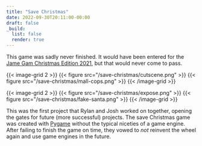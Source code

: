 ```yaml
---
title: "Save Christmas"
date: 2022-09-30T20:11:00-00:00
draft: false
_build:
  list: false
  render: true
---
```


This game was sadly never finished. It would have been entered for the [Jame Gam Christmas Edition 2021](https://itch.io/jam/jame-gam-christmas-edition), but that would never come to pass.

{{< image-grid 2 >}}
{{< figure src="/save-christmas/cutscene.png" >}}
{{< figure src="/save-christmas/mall-cops.png" >}}
{{< /image-grid >}}

<!--more-->

{{< image-grid 2 >}}
{{< figure src="/save-christmas/expose.png" >}}
{{< figure src="/save-christmas/fake-santa.png" >}}
{{< /image-grid >}}

This was the first project that Rylan and Josh worked on together, opening the gates for future (more successful) projects. The save Christmas game was created with [Pygame](https://www.pygame.org) without the typical niceties of a game engine. After failing to finish the game on time, they vowed to _not_ reinvent the wheel again and use game engines in the future.